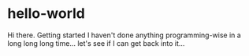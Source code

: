 # hello-world
Hi there. Getting started
I haven't done anything programming-wise in a long long long time... let's see if I can get back into it...
